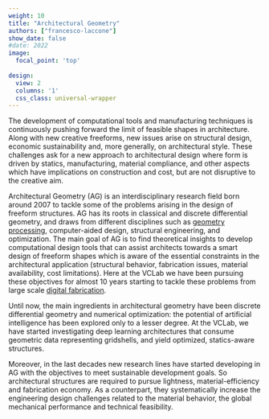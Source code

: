 ```yaml
---
weight: 10
title: "Architectural Geometry"
authors: ["francesco-laccone"]
show_date: false
#date: 2022
image:
  focal_point: 'top'
  
design:
  view: 2
  columns: '1'
  css_class: universal-wrapper
---
```


The development of computational tools and manufacturing techniques is continuously pushing forward the limit of feasible shapes in architecture. Along with new creative freeforms, new issues arise on structural design, economic sustainability and, more generally, on architectural style. These challenges ask for a new approach to architectural design where form is driven by statics, manufacturing, material compliance, and other aspects which have implications on construction and cost, but are not disruptive to the creative aim.

Architectural Geometry (AG)  is an interdisciplinary research field born around 2007 to tackle some of the problems arising in the design of freeform structures. AG has its roots in classical and discrete differential geometry, and draws from different disciplines such as [geometry processing](/research/geometry-processing), computer-aided design, structural engineering, and optimization. The main goal of AG is to find theoretical insights to develop computational design tools that can assist architects towards a smart design of freeform shapes which is aware of the essential constraints in the architectural application (structural behavior, fabrication issues, material availability, cost limitations). Here at the VCLab we have been pursuing these objectives for almost 10 years starting to tackle these problems from large scale [digital fabrication](/research/digital-fabrication).  

Until now, the main ingredients in architectural geometry have been discrete differential geometry and numerical optimization: the potential of artificial intelligence has been explored only to a lesser degree. At the VCLab, we have started investigating deep learning architectures that consume geometric data representing gridshells, and yield optimized, statics-aware structures. 

Moreover, in the last decades new research lines have started developing in AG with the objectives to meet sustainable development goals. So architectural structures are required to pursue lightness, material-efficiency and fabrication economy. As a counterpart, they systematically increase the engineering design challenges related to the material behavior, the global mechanical performance and technical feasibility.
